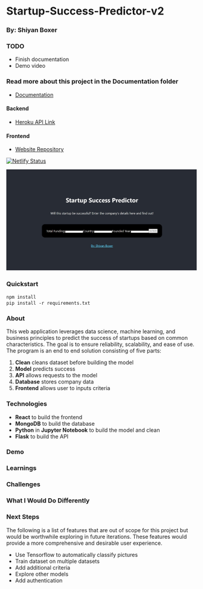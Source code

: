 # Startup-Success-Predictor-v2

### By: Shiyan Boxer

### TODO
- Finish documentation
- Demo video

### Read more about this project in the Documentation folder
- [Documentation](https://github.com/shiyanboxer/Startup-Success-Predictor-v2/tree/master/Documentation)

#### Backend
- [Heroku API Link](https://startup-success-predictor-api.herokuapp.com)

#### Frontend
- [Website Repository](https://github.com/shiyanboxer/Startup-Success-Predictor-Site/tree/master/my-app)

[![Netlify Status](https://api.netlify.com/api/v1/badges/586844c1-91fa-46d5-a162-364a75f6697b/deploy-status)](https://app.netlify.com/sites/startup-success-predictor/deploys)

![Website Screenshot](https://github.com/shiyanboxer/Startup-Success-Predictor-v2/blob/master/Images/WebsiteScreenshot.jpg)

### **Quickstart**
```
npm install
pip install -r requirements.txt
```

### **About**
This web application leverages data science, machine learning, and business principles to predict the success of startups based on common characteristics. The goal is to ensure reliability, scalability, and ease of use. The program is an end to end solution consisting of five parts: 

1. **Clean** cleans dataset before building the model
2. **Model** predicts success 
3. **API** allows requests to the model
4. **Database** stores company data
5. **Frontend** allows user to inputs criteria

### **Technologies** 
- **React** to build the frontend
- **MongoDB** to build the database
- **Python** in **Jupyter Notebook** to build the model and clean
- **Flask** to build the API

### **Demo**

### **Learnings**

### **Challenges**

### **What I Would Do Differently**

### **Next Steps**
The following is a list of features that are out of scope for this project but would be worthwhile exploring in future iterations. These features would provide a more comprehensive and desirable user experience.

*   Use Tensorflow to automatically classify pictures
*   Train dataset on multiple datasets
*   Add additional criteria
*   Explore other models
*   Add authentication
